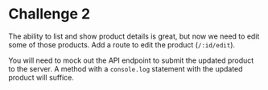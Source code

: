 # Challenge 2

The ability to list and show product details is great, but now we need to edit some of those products. Add a route to edit the product (`/:id/edit`).

You will need to mock out the API endpoint to submit the updated product to the server. A method with a `console.log` statement with the updated product will suffice.

